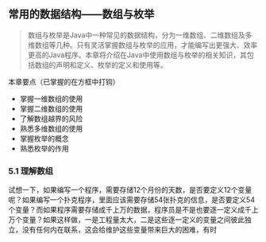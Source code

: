 ## 常用的数据结构——数组与枚举

>数组与枚举是Java中一种常见的数据结构，分为一维数组、二维数组及多维数组等几种。只有灵活掌握数组与枚举的应用，才能编写出更强大、效率更高的Java程序。本章将介绍在Java中使用数组与枚举的相关知识，其包括数组的声明和定义、枚举的定义和使用等。

本章要点（已掌握的在方框中打钩）
* 掌握一维数组的使用
* 掌握二维数组的使用
* 了解数组越界的风险
* 熟悉多维数组的使用
* 掌握枚举的概念
* 熟悉枚举的作用
### 5.1 理解数组

试想一下，如果编写一个程序，需要存储12个月份的天数，是否要定义12个变量呢？如果编写一个扑克程序，里面应该需要存储54张扑克的信息，是否要定义54个变量？而如果程序需要存储成千上万的数据，程序员是不是也要逐一定义成千上万个变量？如果这样做，一是工程量太大，二是这些逐一定义的变量之间彼此独立，没有任何内在联系，这会给维护这些变量带来巨大的困难，有时